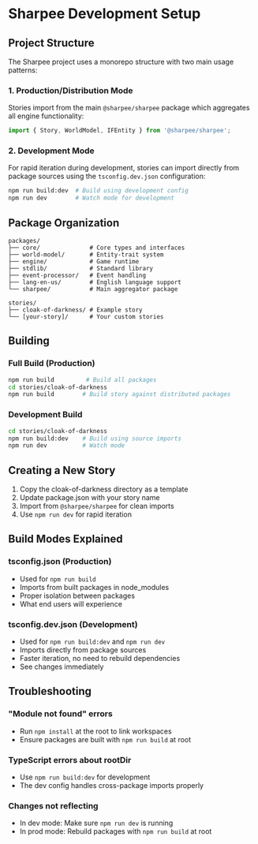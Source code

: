 # Sharpee Development Setup

## Project Structure

The Sharpee project uses a monorepo structure with two main usage patterns:

### 1. Production/Distribution Mode
Stories import from the main `@sharpee/sharpee` package which aggregates all engine functionality:

```typescript
import { Story, WorldModel, IFEntity } from '@sharpee/sharpee';
```

### 2. Development Mode
For rapid iteration during development, stories can import directly from package sources using the `tsconfig.dev.json` configuration:

```bash
npm run build:dev  # Build using development config
npm run dev        # Watch mode for development
```

## Package Organization

```
packages/
├── core/              # Core types and interfaces
├── world-model/       # Entity-trait system
├── engine/            # Game runtime
├── stdlib/            # Standard library
├── event-processor/   # Event handling
├── lang-en-us/        # English language support
└── sharpee/           # Main aggregator package

stories/
├── cloak-of-darkness/ # Example story
└── [your-story]/      # Your custom stories
```

## Building

### Full Build (Production)
```bash
npm run build         # Build all packages
cd stories/cloak-of-darkness
npm run build        # Build story against distributed packages
```

### Development Build
```bash
cd stories/cloak-of-darkness
npm run build:dev    # Build using source imports
npm run dev          # Watch mode
```

## Creating a New Story

1. Copy the cloak-of-darkness directory as a template
2. Update package.json with your story name
3. Import from `@sharpee/sharpee` for clean imports
4. Use `npm run dev` for rapid iteration

## Build Modes Explained

### tsconfig.json (Production)
- Used for `npm run build`
- Imports from built packages in node_modules
- Proper isolation between packages
- What end users will experience

### tsconfig.dev.json (Development)
- Used for `npm run build:dev` and `npm run dev`
- Imports directly from package sources
- Faster iteration, no need to rebuild dependencies
- See changes immediately

## Troubleshooting

### "Module not found" errors
- Run `npm install` at the root to link workspaces
- Ensure packages are built with `npm run build` at root

### TypeScript errors about rootDir
- Use `npm run build:dev` for development
- The dev config handles cross-package imports properly

### Changes not reflecting
- In dev mode: Make sure `npm run dev` is running
- In prod mode: Rebuild packages with `npm run build` at root
